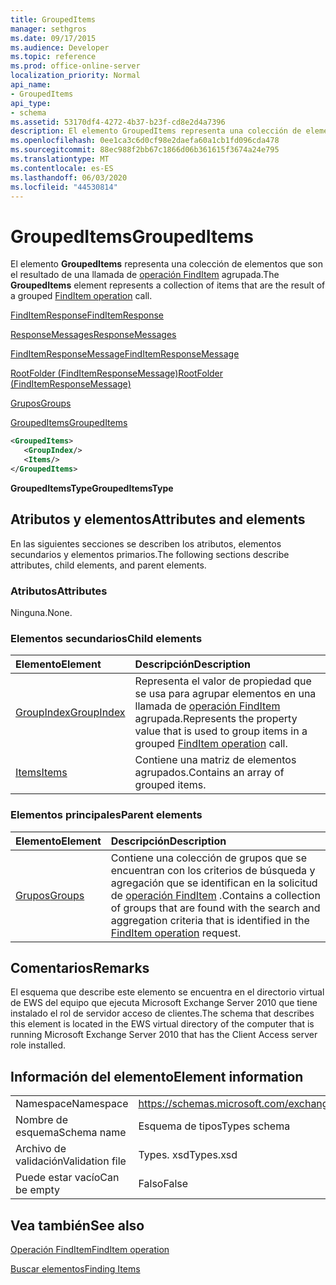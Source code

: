 ```yaml
---
title: GroupedItems
manager: sethgros
ms.date: 09/17/2015
ms.audience: Developer
ms.topic: reference
ms.prod: office-online-server
localization_priority: Normal
api_name:
- GroupedItems
api_type:
- schema
ms.assetid: 53170df4-4272-4b37-b23f-cd8e2d4a7396
description: El elemento GroupedItems representa una colección de elementos que son el resultado de una llamada de operación FindItem agrupada.
ms.openlocfilehash: 0ee1ca3c6d0cf98e2daefa60a1cb1fd096cda478
ms.sourcegitcommit: 88ec988f2bb67c1866d06b361615f3674a24e795
ms.translationtype: MT
ms.contentlocale: es-ES
ms.lasthandoff: 06/03/2020
ms.locfileid: "44530814"
---
```

# <a name="groupeditems"></a><span data-ttu-id="f869a-103">GroupedItems</span><span class="sxs-lookup"><span data-stu-id="f869a-103">GroupedItems</span></span>

<span data-ttu-id="f869a-104">El elemento **GroupedItems** representa una colección de elementos que son el resultado de una llamada de [operación FindItem](finditem-operation.md) agrupada.</span><span class="sxs-lookup"><span data-stu-id="f869a-104">The **GroupedItems** element represents a collection of items that are the result of a grouped [FindItem operation](finditem-operation.md) call.</span></span> 
  
[<span data-ttu-id="f869a-105">FindItemResponse</span><span class="sxs-lookup"><span data-stu-id="f869a-105">FindItemResponse</span></span>](finditemresponse.md)
  
[<span data-ttu-id="f869a-106">ResponseMessages</span><span class="sxs-lookup"><span data-stu-id="f869a-106">ResponseMessages</span></span>](responsemessages.md)
  
[<span data-ttu-id="f869a-107">FindItemResponseMessage</span><span class="sxs-lookup"><span data-stu-id="f869a-107">FindItemResponseMessage</span></span>](finditemresponsemessage.md)
  
[<span data-ttu-id="f869a-108">RootFolder (FindItemResponseMessage)</span><span class="sxs-lookup"><span data-stu-id="f869a-108">RootFolder (FindItemResponseMessage)</span></span>](rootfolder-finditemresponsemessage.md)
  
[<span data-ttu-id="f869a-109">Grupos</span><span class="sxs-lookup"><span data-stu-id="f869a-109">Groups</span></span>](groups.md)
  
[<span data-ttu-id="f869a-110">GroupedItems</span><span class="sxs-lookup"><span data-stu-id="f869a-110">GroupedItems</span></span>](groupeditems.md)
  
```xml
<GroupedItems>
   <GroupIndex/>
   <Items/>
</GroupedItems>
```

 <span data-ttu-id="f869a-111">**GroupedItemsType**</span><span class="sxs-lookup"><span data-stu-id="f869a-111">**GroupedItemsType**</span></span>
## <a name="attributes-and-elements"></a><span data-ttu-id="f869a-112">Atributos y elementos</span><span class="sxs-lookup"><span data-stu-id="f869a-112">Attributes and elements</span></span>

<span data-ttu-id="f869a-113">En las siguientes secciones se describen los atributos, elementos secundarios y elementos primarios.</span><span class="sxs-lookup"><span data-stu-id="f869a-113">The following sections describe attributes, child elements, and parent elements.</span></span>
  
### <a name="attributes"></a><span data-ttu-id="f869a-114">Atributos</span><span class="sxs-lookup"><span data-stu-id="f869a-114">Attributes</span></span>

<span data-ttu-id="f869a-115">Ninguna.</span><span class="sxs-lookup"><span data-stu-id="f869a-115">None.</span></span>
  
### <a name="child-elements"></a><span data-ttu-id="f869a-116">Elementos secundarios</span><span class="sxs-lookup"><span data-stu-id="f869a-116">Child elements</span></span>

|<span data-ttu-id="f869a-117">**Elemento**</span><span class="sxs-lookup"><span data-stu-id="f869a-117">**Element**</span></span>|<span data-ttu-id="f869a-118">**Descripción**</span><span class="sxs-lookup"><span data-stu-id="f869a-118">**Description**</span></span>|
|:-----|:-----|
|[<span data-ttu-id="f869a-119">GroupIndex</span><span class="sxs-lookup"><span data-stu-id="f869a-119">GroupIndex</span></span>](groupindex.md) <br/> |<span data-ttu-id="f869a-120">Representa el valor de propiedad que se usa para agrupar elementos en una llamada de [operación FindItem](finditem-operation.md) agrupada.</span><span class="sxs-lookup"><span data-stu-id="f869a-120">Represents the property value that is used to group items in a grouped [FindItem operation](finditem-operation.md) call.</span></span>  <br/> |
|[<span data-ttu-id="f869a-121">Items</span><span class="sxs-lookup"><span data-stu-id="f869a-121">Items</span></span>](items.md) <br/> |<span data-ttu-id="f869a-122">Contiene una matriz de elementos agrupados.</span><span class="sxs-lookup"><span data-stu-id="f869a-122">Contains an array of grouped items.</span></span>  <br/> |
   
### <a name="parent-elements"></a><span data-ttu-id="f869a-123">Elementos principales</span><span class="sxs-lookup"><span data-stu-id="f869a-123">Parent elements</span></span>

|<span data-ttu-id="f869a-124">**Elemento**</span><span class="sxs-lookup"><span data-stu-id="f869a-124">**Element**</span></span>|<span data-ttu-id="f869a-125">**Descripción**</span><span class="sxs-lookup"><span data-stu-id="f869a-125">**Description**</span></span>|
|:-----|:-----|
|[<span data-ttu-id="f869a-126">Grupos</span><span class="sxs-lookup"><span data-stu-id="f869a-126">Groups</span></span>](groups.md) <br/> |<span data-ttu-id="f869a-127">Contiene una colección de grupos que se encuentran con los criterios de búsqueda y agregación que se identifican en la solicitud de [operación FindItem](finditem-operation.md) .</span><span class="sxs-lookup"><span data-stu-id="f869a-127">Contains a collection of groups that are found with the search and aggregation criteria that is identified in the [FindItem operation](finditem-operation.md) request.</span></span>  <br/> |
   
## <a name="remarks"></a><span data-ttu-id="f869a-128">Comentarios</span><span class="sxs-lookup"><span data-stu-id="f869a-128">Remarks</span></span>

<span data-ttu-id="f869a-129">El esquema que describe este elemento se encuentra en el directorio virtual de EWS del equipo que ejecuta Microsoft Exchange Server 2010 que tiene instalado el rol de servidor acceso de clientes.</span><span class="sxs-lookup"><span data-stu-id="f869a-129">The schema that describes this element is located in the EWS virtual directory of the computer that is running Microsoft Exchange Server 2010 that has the Client Access server role installed.</span></span>
  
## <a name="element-information"></a><span data-ttu-id="f869a-130">Información del elemento</span><span class="sxs-lookup"><span data-stu-id="f869a-130">Element information</span></span>

|||
|:-----|:-----|
|<span data-ttu-id="f869a-131">Namespace</span><span class="sxs-lookup"><span data-stu-id="f869a-131">Namespace</span></span>  <br/> |https://schemas.microsoft.com/exchange/services/2006/types  <br/> |
|<span data-ttu-id="f869a-132">Nombre de esquema</span><span class="sxs-lookup"><span data-stu-id="f869a-132">Schema name</span></span>  <br/> |<span data-ttu-id="f869a-133">Esquema de tipos</span><span class="sxs-lookup"><span data-stu-id="f869a-133">Types schema</span></span>  <br/> |
|<span data-ttu-id="f869a-134">Archivo de validación</span><span class="sxs-lookup"><span data-stu-id="f869a-134">Validation file</span></span>  <br/> |<span data-ttu-id="f869a-135">Types. xsd</span><span class="sxs-lookup"><span data-stu-id="f869a-135">Types.xsd</span></span>  <br/> |
|<span data-ttu-id="f869a-136">Puede estar vacío</span><span class="sxs-lookup"><span data-stu-id="f869a-136">Can be empty</span></span>  <br/> |<span data-ttu-id="f869a-137">Falso</span><span class="sxs-lookup"><span data-stu-id="f869a-137">False</span></span>  <br/> |
   
## <a name="see-also"></a><span data-ttu-id="f869a-138">Vea también</span><span class="sxs-lookup"><span data-stu-id="f869a-138">See also</span></span>



[<span data-ttu-id="f869a-139">Operación FindItem</span><span class="sxs-lookup"><span data-stu-id="f869a-139">FindItem operation</span></span>](finditem-operation.md)


[<span data-ttu-id="f869a-140">Buscar elementos</span><span class="sxs-lookup"><span data-stu-id="f869a-140">Finding Items</span></span>](https://msdn.microsoft.com/library/63af1f9c-464b-4fca-9ae3-3d60f24ca93c%28Office.15%29.aspx)

